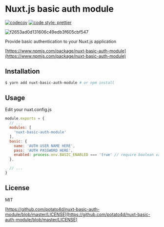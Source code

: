 # Nuxt.js basic auth module

[![codecov](https://codecov.io/gh/potato4d/nuxt-basic-auth-module/branch/master/graph/badge.svg)](https://codecov.io/gh/potato4d/nuxt-basic-auth-module) [![code style: prettier](https://img.shields.io/badge/code_style-prettier-ff69b4.svg?style=flat-square)](https://github.com/prettier/prettier)

![f2653ad0d131606c49edb3f605cbf547](https://user-images.githubusercontent.com/6993514/46481007-5af6b000-c82d-11e8-99b7-4cae88c22796.gif)

Provide basic authentication to your Nuxt.js application

[https://www.npmjs.com/package/nuxt-basic-auth-module](https://www.npmjs.com/package/nuxt-basic-auth-module)

## Installation

```bash
$ yarn add nuxt-basic-auth-module # or npm install
```

## Usage

Edit your nuxt.config.js

```js
module.exports = {
  // ...
  modules: [
    'nuxt-basic-auth-module'
  ],
  basic: {
    name: 'AUTH USER NAME HERE',
    pass: 'AUTH PASSWORD HERE',
    enabled: process.env.BASIC_ENABLED === 'true' // require boolean value(nullable)
  },

  // ...
}
```

## License

MIT

[https://github.com/potato4d/nuxt-basic-auth-module/blob/master/LICENSE](https://github.com/potato4d/nuxt-basic-auth-module/blob/master/LICENSE)
